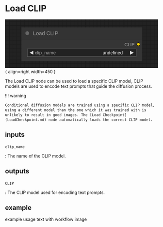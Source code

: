 # Load CLIP

![Load CLIP node](media/LoadCLIP.svg){ align=right width=450 }

The Load CLIP node can be used to load a specific CLIP model, CLIP models are used to encode text prompts that guide the diffusion process.

!!! warning

    Conditional diffusion models are trained using a specific CLIP model, using a different model than the one which it was trained with is unlikely to result in good images. The [Load Checkpoint](LoadCheckpoint.md) node automatically loads the correct CLIP model.

## inputs

`clip_name`

:   The name of the CLIP model.

## outputs

`CLIP`

:   The CLIP model used for encoding text prompts.

## example

example usage text with workflow image